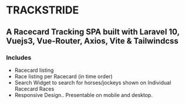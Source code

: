 # TRACKSTRIDE
## A Racecard Tracking SPA built with Laravel 10, Vuejs3, Vue-Router, Axios, Vite & Tailwindcss
### Includes
- Racecard listing
- Race listing per Racecard (in time order)
- Search Widget to search for horses/jockeys shown on Individual Racecard Races
- Responsive Design.. Presentable on mobile and desktop.